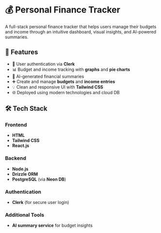 # 💰 Personal Finance Tracker

A full-stack personal finance tracker that helps users manage their budgets and income through an intuitive dashboard, visual insights, and AI-powered summaries.

## 🚀 Features

- 🔐 User authentication via **Clerk**
- 📊 Budget and income tracking with **graphs** and **pie charts**
- 🧠 AI-generated financial summaries
- ➕ Create and manage **budgets** and **income entries**
- 💡 Clean and responsive UI with **Tailwind CSS**
- 🌐 Deployed using modern technologies and cloud DB

## 🛠 Tech Stack

### Frontend
- **HTML**
- **Tailwind CSS**
- **React.js**

### Backend
- **Node.js**
- **Drizzle ORM**
- **PostgreSQL** (via **Neon DB**)

### Authentication
- **Clerk** (for secure user login)

### Additional Tools
- **AI summary service** for budget insights

